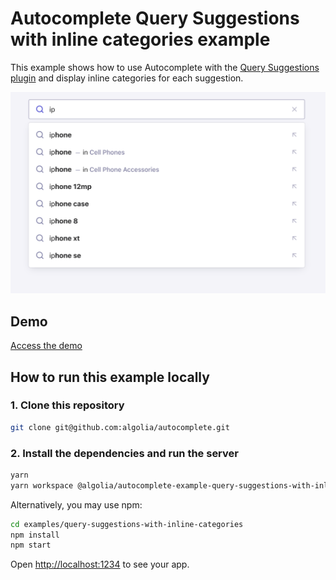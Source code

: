 # Autocomplete Query Suggestions with inline categories example

This example shows how to use Autocomplete with the [Query Suggestions plugin](https://www.algolia.com/doc/ui-libraries/autocomplete/api-reference/autocomplete-plugin-query-suggestions/) and display inline categories for each suggestion.

<p align="center"><img src="capture.png?raw=true" alt="A capture of the Autocomplete query suggestions with inline categories example" /></p>

## Demo

[Access the demo](https://codesandbox.io/s/github/algolia/autocomplete/tree/next/examples/query-suggestions-with-inline-categories)

## How to run this example locally

### 1. Clone this repository

```sh
git clone git@github.com:algolia/autocomplete.git
```

### 2. Install the dependencies and run the server

```sh
yarn
yarn workspace @algolia/autocomplete-example-query-suggestions-with-inline-categories start
```

Alternatively, you may use npm:

```sh
cd examples/query-suggestions-with-inline-categories
npm install
npm start
```

Open <http://localhost:1234> to see your app.